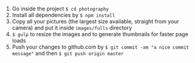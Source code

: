 1. Go inside the project `$ cd photography`
2. Install all dependencies by `$ npm install`
3. Copy all your pictures (the largest size available, straight from your camera) and put it inside `images/fulls` directory
4. `$ gulp` to resize the images and to generate thumbnails for faster page loads
5. Push your changes to github.com by `$ git commit -am "a nice commit message"` and then `$ git push origin master`


